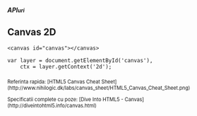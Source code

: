 ##### API<small>uri</small>
## Canvas 2D

```
<canvas id="canvas"></canvas>
```

```
var layer = document.getElementById('canvas'),
    ctx = layer.getContext('2d');
```

<p style="margin-top:20px; font-size:80%;">Referinta rapida: [HTML5 Canvas Cheat Sheet](http://www.nihilogic.dk/labs/canvas_sheet/HTML5_Canvas_Cheat_Sheet.png)</p>
<p style="font-size:80%;">Specificatii complete cu poze: [Dive Into HTML5 - Canvas](http://diveintohtml5.info/canvas.html)</p>